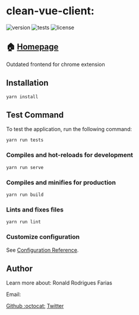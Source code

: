 # clean-vue-client:

![version](https://img.shields.io/badge/clean_vue_client-0.0.1-brightgreen.svg)  ![tests](https://img.shields.io/badge/tests-failing-red.svg) ![license](https://img.shields.io/badge/license-MIT-green.svg)

## :house: [Homepage]()
Outdated frontend for chrome extension


## Installation

    yarn install

## Test Command
To test the application, run the following command:

    yarn run tests


### Compiles and hot-reloads for development
```
yarn run serve
```

### Compiles and minifies for production
```
yarn run build
```

### Lints and fixes files
```
yarn run lint
```

### Customize configuration
See [Configuration Reference](https://cli.vuejs.org/config/).


## Author
Learn more about: Ronald Rodrigues Farias

Email: 

[Github :octocat:](https://github.com/ronald-tr)
[Twitter](https://twitter.com/)
